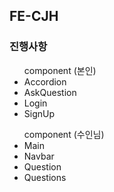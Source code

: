 ## FE-CJH

### 진행사항
<ul>
component (본인)
<li>Accordion</li>
<li>AskQuestion</li>
<li>Login</li>
<li>SignUp</li>
</ul>

<ul>
component (수인님)
<li>Main</li>
<li>Navbar</li>
<li>Question</li>
<li>Questions</li>
</ul>
